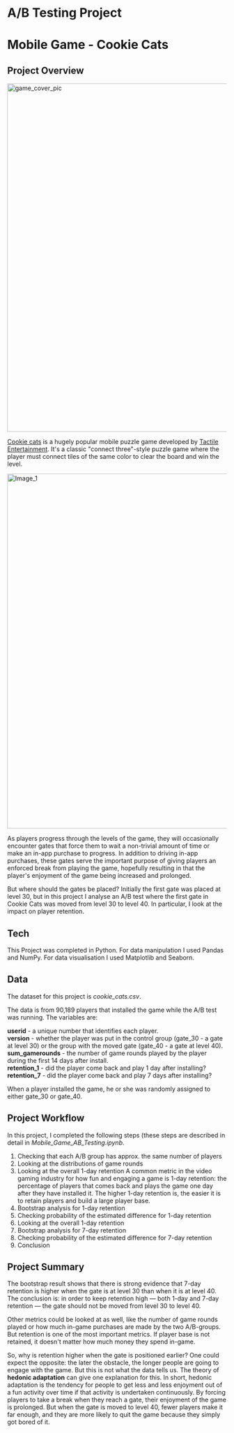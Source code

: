 # A/B Testing Project 

Mobile Game - Cookie Cats
======

Project Overview
------
<img width="798" alt="game_cover_pic" src="https://user-images.githubusercontent.com/78367070/203767538-f0af4589-a859-4a03-b783-bf49bdd05b0b.png">

[Cookie cats](https://www.facebook.com/cookiecatsgame) is a hugely popular mobile puzzle game developed by [Tactile Entertainment](https://tactilegames.com/). It's a classic "connect three"-style puzzle game where the player must connect tiles of the same color to clear the board and win the level.

<img width="813" alt="Image_1" src="https://user-images.githubusercontent.com/78367070/203767725-144cb5dc-8ae4-463a-828d-01edb0000baf.png">

As players progress through the levels of the game, they will occasionally encounter gates that force them to wait a non-trivial amount of time or make an in-app purchase to progress. In addition to driving in-app purchases, these gates serve the important purpose of giving players an enforced break from playing the game, hopefully resulting in that the player's enjoyment of the game being increased and prolonged.

But where should the gates be placed? Initially the first gate was placed at level 30, but in this project I analyse an A/B test where the first gate in Cookie Cats was moved from level 30 to level 40. In particular, I look at the impact on player retention.


Tech
------
This Project was completed in Python. For data manipulation I used Pandas and NumPy. For data visualisation I used Matplotlib and Seaborn. 


Data
------
The dataset for this project is *cookie_cats.csv*.

The data is from 90,189 players that installed the game while the A/B test was running. The variables are:

**userid** - a unique number that identifies each player. <br>
**version** - whether the player was put in the control group (gate_30 - a gate at level 30) or the group with the moved gate (gate_40 - a gate at level 40). <br>
**sum_gamerounds** - the number of game rounds played by the player during the first 14 days after install. <br>
**retention_1** - did the player come back and play 1 day after installing? <br>
**retention_7** - did the player come back and play 7 days after installing? <br>

When a player installed the game, he or she was randomly assigned to either gate_30 or gate_40.


Project Workflow
------
In this project, I completed the following steps (these steps are described in detail in *Mobile_Game_AB_Testing.ipynb*.
1. Checking that each A/B group has approx. the same number of players
2. Looking at the distributions of game rounds
3. Looking at the overall 1-day retention
   A common metric in the video gaming industry for how fun and engaging a game is 1-day retention: the percentage of players that comes back and plays the game one day after they have installed it. The higher 1-day retention is, the easier it is to retain players and build a large player base.
4. Bootstrap analysis for 1-day retention 
5. Checking probability of the estimated difference for 1-day retention
6. Looking at the overall 1-day retention
7. Bootstrap analysis for 7-day retention
8. Checking probability of the estimated difference for 7-day retention
9. Conclusion


Project Summary
------
The bootstrap result shows that there is strong evidence that 7-day retention is higher when the gate is at level 30 than when it is at level 40. The conclusion is: in order to keep retention high — both 1-day and 7-day retention — the gate should not be moved from level 30 to level 40.

Other metrics could be looked at as well, like the number of game rounds played or how much in-game purchases are made by the two A/B-groups. But retention is one of the most important metrics. If player base is not retained, it doesn't matter how much money they spend in-game.

So, why is retention higher when the gate is positioned earlier? One could expect the opposite: the later the obstacle, the longer people are going to engage with the game. But this is not what the data tells us. The theory of **hedonic adaptation** can give one explanation for this. In short, hedonic adaptation is the tendency for people to get less and less enjoyment out of a fun activity over time if that activity is undertaken continuously. By forcing players to take a break when they reach a gate, their enjoyment of the game is prolonged. But when the gate is moved to level 40, fewer players make it far enough, and they are more likely to quit the game because they simply got bored of it.

